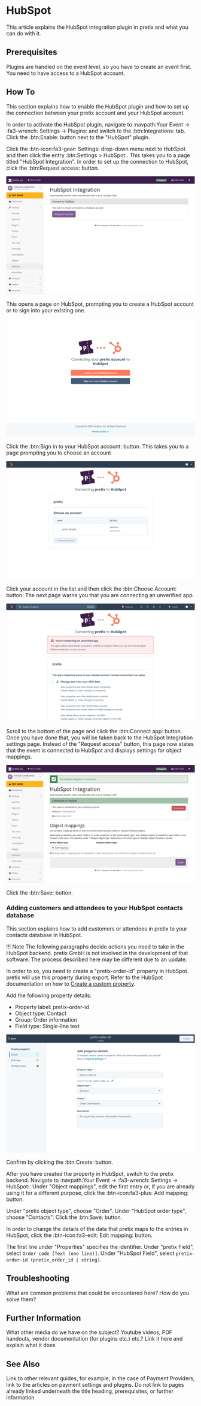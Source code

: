 # HubSpot

This article explains the HubSpot integration plugin in pretix and what you can do with it. 

## Prerequisites

Plugins are handled on the event level, so you have to create an event first. 
You need to have access to a HubSpot account. 

## How To

This section explains how to enable the HubSpot plugin and how to set up the connection between your pretix account and your HubSpot account. 

In order to activate the HubSpot plugin, navigate to :navpath:Your Event → :fa3-wrench: Settings → Plugins: and switch to the :btn:Integrations: tab. 
Click the :btn:Enable: button next to the "HubSpot" plugin. 

Click the :btn-icon:fa3-gear: Settings: drop-down menu next to HubSpot and then click the entry :btn:Settings > HubSpot:. 
This takes you to a page titled "HubSpot Integration". 
In order to set up the connection to HubSpot, click the :btn:Request access: button. 

![Page titled 'HubSpot Integration', displaying a large purple button labeled 'Request access'.](../../assets/screens/hubspot/request-access.png "HubSpot Integration Request access")

This opens a page on HubSpot, prompting you to create a HubSpot account or to sign into your existing one. 

![Page titled 'Connecting your pretix account to HubSpot', displaying the pretix and HubSpot logos and buttons labeled 'Create a new HubSpot account' and 'Sign in to your HubSpot account'.](../../assets/screens/hubspot/connecting.png "Connecting your pretix account to HubSpot")

Click the :btn:Sign in to your HubSpot account: button. 
This takes you to a page prompting you to choose an account

![Page titled 'Connecting pretix to HubSpot', displaying a list of accounts to choose from and a button labeled 'Choose account'.](../../assets/screens/hubspot/choose-account.png "Choose account")

Click your account in the list and then click the :btn:Choose Account: button. 
The next page warns you that you are connecting an unverified app. 

![Page titled 'Connecting pretix to HubSpot', displaying a warning that 'You're connecting an unverified app' and a list of permissions for changes pretix needs to be able to make in HubSpot](../../assets/screens/hubspot/connect-app.png "Connect app")

Scroll to the bottom of the page and click the :btn:Connect app: button. 
Once you have done that, you will be taken back to the HubSpot Integration settings page. 
Instead of the "Request access" button, this page now states that the event is connected to HubSpot and displays settings for object mappings. 

![Page titled 'HubSpot Integration', displaying a green message box saying 'The HubSpot integration is now active', a box with the status of the HubSpot connection, and settings for object mappings.](../../assets/screens/hubspot/integration-active.png "HubSpot Integration active")

Click the :btn:Save: button. 

### Adding customers and attendees to your HubSpot contacts database

This section explains how to add customers or attendees in pretix to your contacts database in HubSpot. 

!!! Note 
    The following paragraphs decide actions you need to take in the HubSpot backend. 
    pretix GmbH is not involved in the development of that software. 
    The process described here may be different due to an update. 

In order to so, you need to create a "pretix-order-id" property in HubSpot. 
pretix will use this property during export. 
Refer to the HubSpot documentation on how to [Create a custom property](https://knowledge.hubspot.com/properties/create-and-edit-properties?hubs_content=knowledge.hubspot.com/properties/export-property-history&hubs_content-cta=kb-breadcrumbs__item#create-a-custom-property).

Add the following property details: 

 - Property label: pretix-order-id
 - Object type: Contact 
 - Group: Order information 
 - Field type: Single-line text

![HubSpot page titled 'Add property details', displaying the properties described above plus an optional description field: 'For importing contact information from pretix'. The 'Field type' is on a separate page. ](../../assets/screens/hubspot/property-details.png "HubSpot Add property details")

Confirm by clicking the :btn:Create: button. 

After you have created the property in HubSpot, switch to the pretix backend. 
Navigate to :navpath:Your Event → :fa3-wrench: Settings → HubSpot:. 
Under "Object mappings", edit the first entry or, if you are already using it for a different purpose, click the :btn-icon:fa3-plus: Add mapping: button. 

Under "pretix object type", choose "Order". 
Under "HubSpot order type", choose "Contacts". 
Click the :btn:Save: button. 

In order to change the details of the data that pretix maps to the entries in HubSpot, click the :btn-icon:fa3-edit: Edit mapping: button. 

The first line under "Properties" specifies the identifier. 
Under "pretix Field", select `Order code [Text (one line)]`. 
Under "HubSpot Field", select `pretix-order-id (pretix_order_id | string)`. 

## Troubleshooting 

What are common problems that could be encountered here? How do you solve them? 

## Further Information

What other media do we have on the subject? Youtube videos, PDF handouts, vendor documentation (for plugins etc.) etc.? Link it here and explain what it does

## See Also 

Link to other relevant guides, for example, in the case of Payment Providers, link to the articles on payment settings and plugins. Do not link to pages already linked underneath the title heading, prerequisites, or further information. 